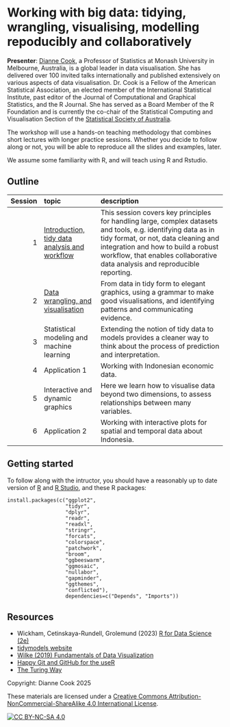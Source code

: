 # Working with big data: tidying, wrangling, visualising, modelling repoducibly and collaboratively

**Presenter**: [Dianne Cook](https://www.dicook.org), a Professor of 
Statistics at Monash University in Melbourne, Australia, is a global leader
in data visualisation. She has delivered over 100 invited talks 
internationally and published extensively on various aspects of data 
visualisation. Dr. Cook is a Fellow of the American Statistical 
Association, an elected member of the International Statistical 
Institute, past editor of the Journal of Computational and Graphical 
Statistics, and the R Journal. She has served as a Board Member of the 
R Foundation and is currently the co-chair of the Statistical Computing 
and Visualisation Section of the [Statistical Society of Australia](https://www.statsoc.org.au).

The workshop will use a hands-on teaching methodology that combines short lectures with 
longer practice sessions. Whether you decide to follow along or not, you will be able to reproduce 
all the slides and examples, later. 

We assume some familiarity with R, and will teach using R and Rstudio.

## Outline

| Session | topic | description |
|------:|:-------|:-------|
| 1  | [Introduction, tidy data analysis and workflow](slides1.html) | This session covers key principles for handling large, complex datasets and tools, e.g. identifying data as in tidy format, or not, data cleaning and integration and how to build a robust workflow, that enables collaborative data analysis and reproducible reporting. |
| 2  | [Data wrangling, and visualisation](slides2.html) | From data in tidy form to elegant graphics, using a grammar to make good visualisations, and identifying patterns and communicating evidence.|
| 3  | Statistical modeling and machine learning | Extending the notion of tidy data to models provides a cleaner way to think about the process of prediction and interpretation. |
| 4  | Application 1 | Working with Indonesian economic data. |
| 5  | Interactive and dynamic graphics | Here we learn how to visualise data beyond two dimensions, to assess relationships between many variables. |
| 6  | Application 2 | Working with interactive plots for spatial and temporal data about Indonesia. |

## Getting started

To follow along with the intructor, you should have a reasonably up to date version of [R](https://cran.r-project.org) and [R Studio](https://posit.co/download/rstudio-desktop/), and these R packages:

```
install.packages(c("ggplot2", 
                   "tidyr", 
                   "dplyr", 
                   "readr", 
                   "readxl",
                   "stringr", 
                   "forcats",
                   "colorspace", 
                   "patchwork",
                   "broom", 
                   "ggbeeswarm", 
                   "ggmosaic",
                   "nullabor", 
                   "gapminder",
                   "ggthemes",
                   "conflicted"), 
                   dependencies=c("Depends", "Imports"))
```

## Resources

- Wickham, Cetinskaya-Rundell, Grolemund (2023) [R for Data Science (2e)](https://r4ds.hadley.nz)
- [tidymodels website](https://www.tidymodels.org)
- [Wilke (2019) Fundamentals of Data Visualization](https://clauswilke.com/dataviz/)
- [Happy Git and GitHub for the useR](https://happygitwithr.com)
- [The Turing Way](https://book.the-turing-way.org/)

Copyright: Dianne Cook 2025

These materials are licensed under a
[Creative Commons Attribution-NonCommercial-ShareAlike 4.0 International License][cc-by-nc-sa].

[![CC BY-NC-SA 4.0][cc-by-nc-sa-image]][cc-by-nc-sa]

[cc-by-nc-sa]: http://creativecommons.org/licenses/by-nc-sa/4.0/
[cc-by-nc-sa-image]: https://licensebuttons.net/l/by-nc-sa/4.0/88x31.png
[cc-by-nc-sa-shield]: https://img.shields.io/badge/License-CC%20BY--NC--SA%204.0-lightgrey.svg

